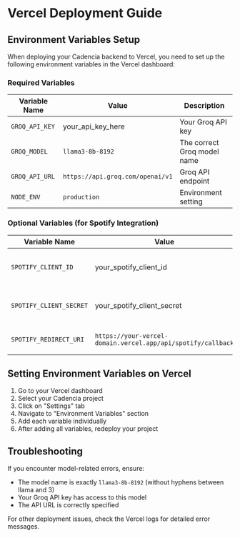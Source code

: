 # Vercel Deployment Guide

## Environment Variables Setup

When deploying your Cadencia backend to Vercel, you need to set up the following environment variables in the Vercel dashboard:

### Required Variables

| Variable Name | Value | Description |
|--------------|-------|-------------|
| `GROQ_API_KEY` | your_api_key_here | Your Groq API key |
| `GROQ_MODEL` | `llama3-8b-8192` | The correct Groq model name |
| `GROQ_API_URL` | `https://api.groq.com/openai/v1` | Groq API endpoint |
| `NODE_ENV` | `production` | Environment setting |

### Optional Variables (for Spotify Integration)

| Variable Name | Value | Description |
|--------------|-------|-------------|
| `SPOTIFY_CLIENT_ID` | your_spotify_client_id | From Spotify Developer Dashboard |
| `SPOTIFY_CLIENT_SECRET` | your_spotify_client_secret | From Spotify Developer Dashboard |
| `SPOTIFY_REDIRECT_URI` | `https://your-vercel-domain.vercel.app/api/spotify/callback` | Update with your domain |

## Setting Environment Variables on Vercel

1. Go to your Vercel dashboard
2. Select your Cadencia project
3. Click on "Settings" tab
4. Navigate to "Environment Variables" section
5. Add each variable individually
6. After adding all variables, redeploy your project

## Troubleshooting

If you encounter model-related errors, ensure:

- The model name is exactly `llama3-8b-8192` (without hyphens between llama and 3)
- Your Groq API key has access to this model
- The API URL is correctly specified

For other deployment issues, check the Vercel logs for detailed error messages. 